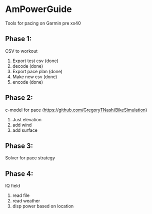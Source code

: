 # AmPowerGuide
Tools for pacing on Garmin pre xx40

## Phase 1:
CSV to workout
1. Export test csv (done)
2. decode (done)
3. Export pace plan (done)
4. Make new csv (done)
5. encode (done)

## Phase 2:
c-model for pace (https://github.com/GregoryTNash/BikeSimulation)
1. Just elevation
2. add wind
3. add surface

## Phase 3:
Solver for pace strategy

## Phase 4:
IQ field
1. read file
2. read weather
3. disp power based on location
